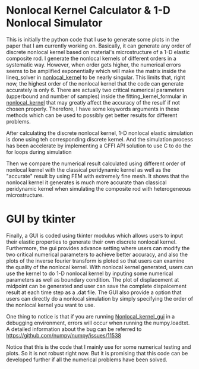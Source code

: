 # Nonlocal Kernel Calculator & 1-D Nonlocal Simulator

This is initially the python code that I use to generate some plots in the paper that I am currently working on. Basically, it can generate any order of discrete nonlocal kernel based on material's microstructure of a 1-D elastic composite rod. I generate the nonlocal kernels of different orders in a systematic way. However, when order gets higher, the numerical errors seems to be amplified exponentially which will make the matrix inside the lineq_solver in [nonlocal_kernel](nonlocal_kernel.py) to be nearly singular.  This limits that, right now, the highest order of the nonlocal kernel that the code can generate accurately is only 6. There are actually two critical numerical parameters (upperbound and number of samples) inside the fitting_kernel_formular in [nonlocal_kernel](nonlocal_kernel.py) that may greatly affect the accuracy of the resulf if not chosen properly. Therefore, I have some keywords arguments in these methods which can be used to possibly get better results for different problems.

After calculating the discrete nonlocal kernel, 1-D nonlocal elastic simulation is done using teh corresponding discrete kernel. And the simulation process has been accelerate by implementing a CFFI API solution to use C to do the for loops during simulation

Then we compare the numerical result calculated using different order of nonlocal kernel with the classical peridynamic kernel as well as the "accurate" result by using FEM with extremely fine mesh. It shows that the nonlocal kernel it generates is much more accurate than classical peridynamic kernel when simulating the composite rod with heterogeneous microstructure.

# GUI by tkinter

Finally, a GUI is coded using tkinter modulus which allows users to input their elastic properties to generate their own discrete nonlocal kernel. Furthermore, the gui provides advance setting where users can modify the two critical numerical parameters to achieve better accuracy, and also the plots of the inverse fourier transform is ploted so that users can examine the quality of the nonlocal kernel. With nonlocal kernel generated, users can use the kernel to do 1-D nonlocal kernel by inputing some numerical parameters as well as boundary condition. The plot of displacement at midpoint can be generated and user can save the complete dispalcement result at each time step as a .dat file. The GUI also provide a option that users can directly do a nonlocal simulation by simply specifying the order of the nonlocal kernel you want to use.

One thing to notice is that if you are running [Nonlocal_kernel_gui](Nonlocal_kenel_gui.py) in a debugging environment, errors will occur when running the numpy.loadtxt. A detailed information about the bug can be referred to https://github.com/numpy/numpy/issues/11538

Notice that this is the code that I mainly use for some numerical testing and plots. So it is not robust right now. But it is promising that this code can be developed further if all the numerical problems have been solved. 
